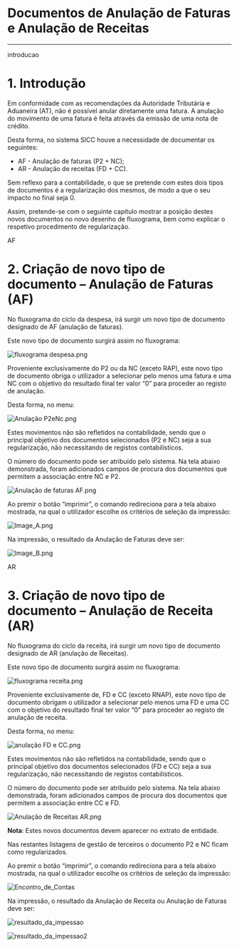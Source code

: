 # Documentos de Anulação de Faturas e Anulação de Receitas

---
<!--
# Índice

1. [Introdução](#introducao)
2. [Criação de novo tipo de documento – Anulação de Faturas (AF)](#AF)
3. [Criação de novo tipo de documento – Anulação de Receita (AR)](#AR)
-->
<a name="">introducao</a>

# 1.	Introdução

Em conformidade com as recomendações da Autoridade Tributária e Aduaneira (AT), não é
possível anular diretamente uma fatura. A anulação do movimento de uma fatura é feita
através da emissão de uma nota de crédito.

Desta forma, no sistema SICC houve a necessidade de documentar os seguintes:

- AF - Anulação de faturas (P2 + NC);
- AR - Anulação de receitas (FD + CC).

Sem reflexo para a contabilidade, o que se pretende com estes dois tipos de documentos é a
regularização dos mesmos, de modo a que o seu impacto no final seja 0.

Assim, pretende-se com o seguinte capítulo mostrar a posição destes novos documentos no
novo desenho de fluxograma, bem como explicar o respetivo procedimento de regularização.

<a name="">AF</a>

# 2. Criação de novo tipo de documento – Anulação de Faturas (AF)

No fluxograma do ciclo da despesa, irá surgir um novo tipo de documento designado de AF (anulação de faturas).

Este novo tipo de documento surgirá assim no fluxograma:

![fluxograma despesa.png](https://spmssicc.github.io/pages/content/html/content/img/markdown_docs/documentos_af_e_ar/fluxograma_despesa.png)

Proveniente exclusivamente do P2 ou da NC (exceto RAP), este novo tipo de documento obriga o utilizador a selecionar pelo menos uma fatura e uma NC com o objetivo do resultado final ter valor “0” para proceder ao registo de anulação.


Desta forma, no menu:

![Anulação P2eNc.png](https://spmssicc.github.io/pages/content/html/content/img/markdown_docs/documentos_af_e_ar/Anula%C3%A7%C3%A3o_P2eNc.png)

Estes movimentos não são refletidos na contabilidade, sendo que o principal objetivo dos
documentos selecionados (P2 e NC) seja a sua regularização, não necessitando de registos
contabilísticos.

O número do documento pode ser atribuído pelo sistema. Na tela abaixo demonstrada,
foram adicionados campos de procura dos documentos que permitem a associação entre NC
e P2.

![Anulação de faturas AF.png](https://spmssicc.github.io/pages/content/html/content/img/markdown_docs/documentos_af_e_ar/AF.png)

Ao premir o botão “imprimir”, o comando redireciona para a tela abaixo mostrada, na qual o utilizador escolhe os critérios de seleção da impressão:

![Image_A.png](https://spmssicc.github.io/pages/content/html/content/img/markdown_docs/documentos_af_e_ar/Image_A.png)

Na impressão, o resultado da Anulação de Faturas deve ser:

![Image_B.png](https://spmssicc.github.io/pages/content/html/content/img/markdown_docs/documentos_af_e_ar/Image_B.png)

<a name="">AR</a>

# 3. Criação de novo tipo de documento – Anulação de Receita (AR)

No fluxograma do ciclo da receita, irá surgir um novo tipo de documento designado de AR (anulação de Receitas).

Este novo tipo de documento surgirá assim no fluxograma:

![fluxograma receita.png](https://spmssicc.github.io/pages/content/html/content/img/markdown_docs/documentos_af_e_ar/fluxograma_receita.png)

Proveniente exclusivamente de, FD e CC (exceto RNAP), este novo tipo de documento obrigam o utilizador a selecionar pelo menos uma FD e uma CC com o objetivo do resultado final ter valor “0” para proceder ao registo de anulação de receita.

Desta forma, no menu:

![anulação FD e CC.png](https://spmssicc.github.io/pages/content/html/content/img/markdown_docs/documentos_af_e_ar/anula%C3%A7%C3%A3o_FD_e_CC.png)

Estes movimentos não são refletidos na contabilidade, sendo que o principal objetivo dos
documentos selecionados (FD e CC) seja a sua regularização, não necessitando de registos
contabilísticos.

O número do documento pode ser atribuído pelo sistema. Na tela abaixo demonstrada, foram adicionados campos de procura dos documentos que permitem a associação entre CC e FD.

![Anulação de Receitas AR.png](https://spmssicc.github.io/pages/content/html/content/img/markdown_docs/documentos_af_e_ar/AR.png)

**Nota**: Estes novos documentos devem aparecer no extrato de entidade.

Nas restantes listagens de gestão de terceiros o documento P2 e NC ficam como regularizados.

Ao premir o botão “imprimir”, o comando redireciona para a tela abaixo mostrada, na qual o utilizador escolhe os critérios de seleção da impressão:

![Encontro_de_Contas](https://spmssicc.github.io/pages/content/html/content/img/markdown_docs/documentos_af_e_ar/Encontro_de_Contas.png)

Na impressão, o resultado da Anulação de Receita ou Anulação de Faturas deve ser:

![resultado_da_impessao](https://spmssicc.github.io/pages/content/html/content/img/markdown_docs/documentos_af_e_ar/resultado_da_impessao.png)

![resultado_da_impessao2](https://spmssicc.github.io/pages/content/html/content/img/markdown_docs/documentos_af_e_ar/resultado_da_impessao2.png)
